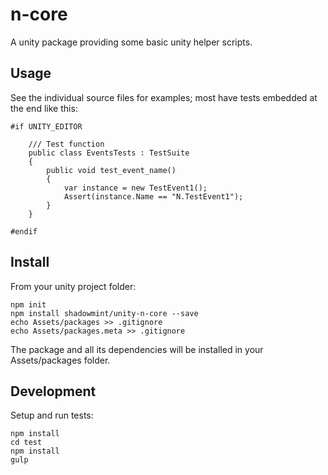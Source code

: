 # n-core

A unity package providing some basic unity helper scripts.

## Usage

See the individual source files for examples; most have tests embedded
at the end like this:

    #if UNITY_EDITOR

        /// Test function
        public class EventsTests : TestSuite
        {
            public void test_event_name()
            {
                var instance = new TestEvent1();
                Assert(instance.Name == "N.TestEvent1");
            }
        }

    #endif

## Install

From your unity project folder:

    npm init
    npm install shadowmint/unity-n-core --save
    echo Assets/packages >> .gitignore
    echo Assets/packages.meta >> .gitignore

The package and all its dependencies will be installed in
your Assets/packages folder.

## Development

Setup and run tests:

    npm install
    cd test
    npm install
    gulp
